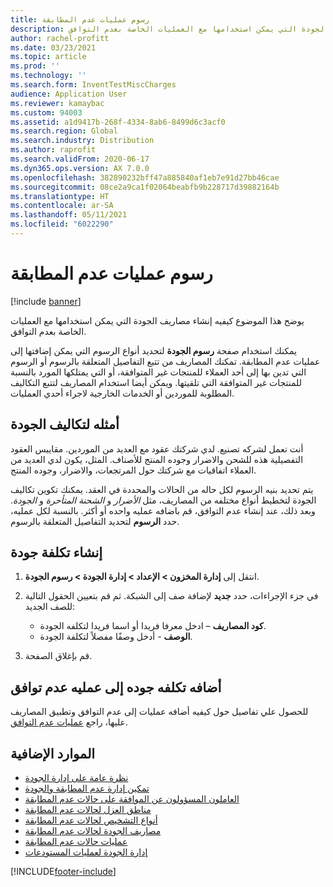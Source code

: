 ```yaml
---
title: رسوم عمليات عدم المطابقة
description: يوضح هذا الموضوع كيفيه إنشاء مصاريف الجودة التي يمكن استخدامها مع العمليات الخاصة بعدم التوافق.
author: rachel-profitt
ms.date: 03/23/2021
ms.topic: article
ms.prod: ''
ms.technology: ''
ms.search.form: InventTestMiscCharges
audience: Application User
ms.reviewer: kamaybac
ms.custom: 94003
ms.assetid: a1d9417b-268f-4334-8ab6-8499d6c3acf0
ms.search.region: Global
ms.search.industry: Distribution
ms.author: raprofit
ms.search.validFrom: 2020-06-17
ms.dyn365.ops.version: AX 7.0.0
ms.openlocfilehash: 382890232bff47a885840af1eb7e91d27bb46cae
ms.sourcegitcommit: 08ce2a9ca1f02064beabfb9b228717d39882164b
ms.translationtype: HT
ms.contentlocale: ar-SA
ms.lasthandoff: 05/11/2021
ms.locfileid: "6022290"
---
```

# <a name="charges-for-nonconformance-operations"></a>رسوم عمليات عدم المطابقة

[!include [banner](../includes/banner.md)]

يوضح هذا الموضوع كيفيه إنشاء مصاريف الجودة التي يمكن استخدامها مع العمليات الخاصة بعدم التوافق.

يمكنك استخدام صفحة **رسوم الجودة** لتحديد أنواع الرسوم التي يمكن إضافتها إلى عمليات عدم المطابقة. تمكنك المصاريف من تتبع التفاصيل المتعلقة بالرسوم أو الرسوم التي تدين بها إلى أحد العملاء للمنتجات غير المتوافقة، أو التي يمتلكها المورد بالنسبة للمنتجات غير المتوافقة التي تلقيتها. ويمكن أيضا استخدام المصاريف لتتبع التكاليف المطلوبة للموردين أو الخدمات الخارجية لاجراء أحدي العمليات.

## <a name="examples-of-quality-charges"></a>أمثله لتكاليف الجودة

أنت تعمل لشركه تصنيع. لدي شركتك عقود مع العديد من الموردين. مقاييس العقود التفصيلية هذه للشحن والاضرار وجوده المنتج للأصناف. المثل، يكون لدي العديد من العملاء اتفاقيات مع شركتك حول المرتجعات، والاضرار، وجوده المنتج.

يتم تحديد بنيه الرسوم لكل حاله من الحالات والمحددة في العقد. يمكنك تكوين تكاليف الجودة لتخطيط أنواع مختلفه من المصاريف، مثل *الأضرار* و *الشحنة المتأحرة* و *الجودة*. وبعد ذلك، عند إنشاء عدم التوافق، قم باضافه عمليه واحده أو أكثر. بالنسبة لكل عمليه، حدد **الرسوم** لتحديد التفاصيل المتعلقة بالرسوم.

## <a name="create-a-quality-charge"></a>إنشاء تكلفة جودة

1. انتقل إلى **إدارة المخزون \> الإعداد \> إدارة الجودة \> رسوم الجودة**.
1. في جزء الإجراءات، حدد **جديد** لإضافة صف إلى الشبكة. ثم قم بتعيين الحقول التالية للصف الجديد:

    - **كود المصاريف** – ادخل معرفا فريدا أو اسما فريدا لتكلفه الجودة.
    - **الوصف** - أدخل وصفًا مفصلاً لتكلفة الجودة.

1. قم بإغلاق الصفحة.

## <a name="add-a-quality-charge-to-an-operation-for-a-nonconformance"></a>أضافه تكلفه جوده إلى عمليه عدم توافق

للحصول علي تفاصيل حول كيفيه أضافه عمليات إلى عدم التوافق وتطبيق المصاريف عليها، راجع [عمليات عدم التوافق](quality-operations.md).

## <a name="additional-resources"></a>الموارد الإضافية

- [نظرة عامة على إدارة الجودة](quality-management-processes.md)
- [تمكين إدارة عدم المطابقة والجودة](enable-quality-management.md)
- [العاملون المسؤولون عن الموافقة على حالات عدم المطابقة](quality-responsible-workers.md)
- [مناطق العزل لحالات عدم المطابقة](quality-quarantine-zones.md)
- [أنواع التشخيص لحالات عدم المطابقة](quality-diagnostic-types.md)
- [مصاريف الجودة لحالات عدم المطابقة](quality-charges.md)
- [عمليات حالات عدم المطابقة](quality-operations.md)
- [إدارة الجودة لعمليات المستودعات](quality-management-for-warehouses-processes.md)

[!INCLUDE[footer-include](../../includes/footer-banner.md)]
